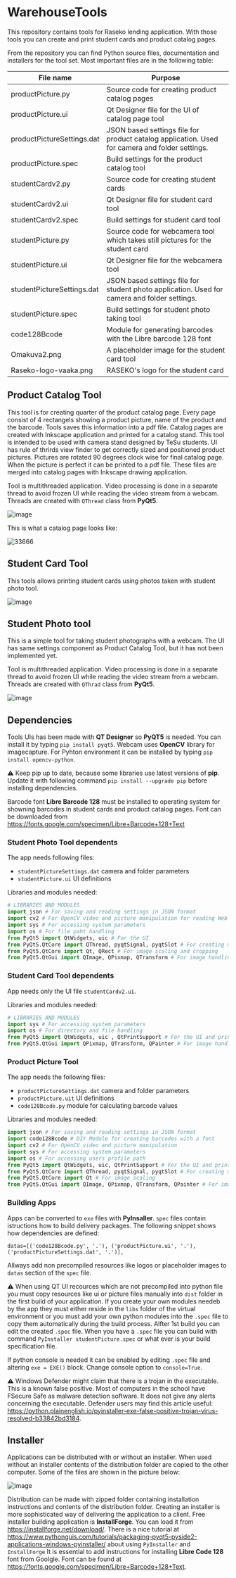 # WarehouseTools
This repository contains tools for Raseko lending application. With those tools you can create and print student cards and product catalog pages.

From the repository you can find Python source files, documentation and installers for the tool set. Most important files are in the following table:

| File name | Purpose |
|---|---|
productPicture.py | Source code for creating product catalog pages
productPicture.ui | Qt Designer file for the UI of catalog page tool
productPictureSettings.dat | JSON based settings file for product catalog application. Used for camera and folder settings.
productPicture.spec | Build settings for the product catalog tool
studentCardv2.py | Source code for creating student cards
studentCardv2.ui | Qt Designer file for student card tool
studentCardv2.spec | Build settings for student card tool
studentPicture.py | Source code for webcamera tool which takes still pictures for the student card
studentPicture.ui | Qt Designer file for the webcamera tool
studentPictureSettings.dat |  JSON based settings file for student photo application. Used for camera and folder settings.
studentPicture.spec | Build settings for student photo taking tool
code128Bcode | Module for generating barcodes with the Libre barcode 128 font
Omakuva2.png | A placeholder image for the student card tool
Raseko-logo-vaaka.png | RASEKO's logo for the student card

## Product Catalog Tool

This tool is for creating quarter of the product catalog page. Every page consist of 4 rectangels showing a product picture, name of the product and the barcode. Tools saves this information into a pdf file. Catalog pages are created with Inkscape application and printed for a catalog stand. This tool is intended to be used with camera stand designed by TeSu students. UI has rule of thrirds view finder to get correctly sized and positioned product pictures. Pictures are rotated 90 degrees clock wise for final catalog page. When the picture is perfect it can be printed to a pdf file. These files are merged into catalog pages with Inkscape drawing application.

Tool is multithreaded application. Video processing is done in a separate thread to avoid frozen UI while reading the video stream from a webcam. Threads are created with `QThread` class from **PyQt5**.

![image](https://user-images.githubusercontent.com/24242044/170026343-726bc5d4-f182-451d-9f8d-a704fc72058b.png)

This is what a catalog page looks like:

![33666](https://user-images.githubusercontent.com/24242044/170033080-1586f793-a23f-4b9d-8ae5-1684fd411eba.jpg)


## Student Card Tool

This tools allows printing student cards using photos taken with student photo tool.

![image](https://user-images.githubusercontent.com/24242044/170027259-51607205-f17e-4fa5-9b48-db46a2a03762.png)

## Student Photo tool

This is a simple tool for taking student photographs with a webcam. The UI has same settings component as Product Catalog Tool, but it has not been implemented yet.

Tool is multithreaded application. Video processing is done in a separate thread to avoid frozen UI while reading the video stream from a webcam. Threads are created with `QThrad` class from **PyQt5**.

![image](https://user-images.githubusercontent.com/24242044/170027658-5979a2aa-4a61-4b5c-af62-13f972f7862c.png)

## Dependencies

Tools UIs has been made with **QT Designer** so **PyQT5** is needed. You can install it by typing `pip install pyqt5`. Webcam uses **OpenCV** library for imagecapture. For Pyhton environment it can be installed by typing `pip install opencv-python`.

:warning: Keep pip up to date, because some libraries use latest versions of **pip**. Update it with following command `pip install --upgrade pip` before installing dependencies.

Barcode font **Libre Barcode 128** must be installed to operating system for showning barcodes in student cards and product catalog pages. Font can be downloaded from https://fonts.google.com/specimen/Libre+Barcode+128+Text 

### Student Photo Tool dependents

The app needs following files: 
* `studentPictureSettings.dat` camera and folder parameters
* `studentPicture.ui` UI definitions

Libraries and modules needed:

```Python
# LIBRARIES AND MODULES
import json # For saving and reading settings in JSON format
import cv2 # For OpenCV video and picture manipulation for reading Web camera
import sys # For accessing system parameters
import os # For file paht handling
from PyQt5 import QtWidgets, uic # For the UI
from PyQt5.QtCore import QThread, pyqtSignal, pyqtSlot # For creating multiple threads and signaling between UI and Video thread
from PyQt5.QtCore import Qt, QRect # For image scaling and cropping
from PyQt5.QtGui import QImage, QPixmap, QTransform # For image handling
```

### Student Card Tool dependents

App needs only the UI file `studentCardv2.ui`.

Libraries and modules needed:

```Python
# LIBRARIES AND MODULES
import sys # For accessing system parameters
import os # For directory and file handling
from PyQt5 import QtWidgets, uic , QtPrintSupport # For the UI and printing
from PyQt5.QtGui import QPixmap, QTransform, QPainter # For image handling

```

### Product Picture Tool
The app needs the following files:

* `productPictureSettings.dat` camera and folder parameters
* `productPicture.uit` UI definitions
* `code128Bcode.py` module for calculating barcode values

Libraries and modules needed:

```Python
import json # For saving and reading settings in JSON format
import code128Bcode # DIY Module for creating barcodes with a font
import cv2 # For OpenCV video and picture manipulation
import sys # For accessing system parameters
import os # For accessing users profile path
from PyQt5 import QtWidgets, uic, QtPrintSupport # For the UI and printing
from PyQt5.QtCore import QThread, pyqtSignal, pyqtSlot # For creating multiple threads and signaling between UI and Video thread
from PyQt5.QtCore import Qt # For image scaling
from PyQt5.QtGui import QImage, QPixmap, QTransform, QPainter # For image handling
```
### Building Apps

Apps can be converted to `exe` files with **PyInsaller**. `spec` files contain istructions how to build delivery packages. The following snippet shows how dependencies are defined:

```
datas=[('code128Bcode.py', '.'), ('productPicture.ui', '.'), ('productPictureSettings.dat', '.')],

```

Allways add non precompiled resources like logos or placeholder images to `datas` section of the `spec` file.

⚠️ When using QT UI recources which are not precompiled into python file you must copy resources like ui or picture files manually into `dist` folder in the first build of your application. If you create your own modules needeb by the app they must either reside in the `libs` folder of the virtual environment or you must add your own python modules into the `.spec` file to copy them automatically during the build process. Alfter 1st build you can edit the created `.spec` file. When you have a `.spec` file you can build with command `PyInstaller studentPicture.spec` or what ever is your build specification file.

If python console is needed it can be enabled by editing `.spec` file and altering `exe = EXE()` block. Change console option to `console=True`.

⚠️ Windows Defender might claim that there is a trojan in the executable. This is a known false positive. Most of computers in the school have FSecure Safe as malware detection software. It does not give any alerts concerning the executable. Defender users may find this article useful: https://python.plainenglish.io/pyinstaller-exe-false-positive-trojan-virus-resolved-b33842bd3184.

## Installer
Applications can be distributed with or without an installer. When used without an installer contents of the distribution folder are copied to the other computer. Some of the files are shown in the picture below:

![image](https://user-images.githubusercontent.com/24242044/168031298-51e47538-b4a7-4a97-9837-cc349822a9e7.png)

Distribution can be made with zipped folder containing installation instructions and contents of the distribution folder. Creating an installer is more sophisticated way of delivering the application to a client. Free installer building application is **InstallForge**. You can load it from https://installforge.net/download/. There is a nice tutorial at https://www.pythonguis.com/tutorials/packaging-pyqt5-pyside2-applications-windows-pyinstaller/ about using `PyInstaller` and `InstallForge` It is essential to add instructions for installing **Libre Code 128** font from Goolgle. Font can be found at https://fonts.google.com/specimen/Libre+Barcode+128+Text.

